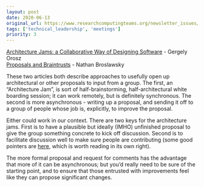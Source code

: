 ```yaml
---
layout: post
date: 2020-06-13
original_url: https://www.researchcomputingteams.org/newsletter_issues/0028
tags: ['technical_leadership', 'meetings']
priority: 3
---
```


<!-- markdownlint-disable MD033 -->
<!-- markdownlint-disable MD041 -->
<!-- markdownlint-disable MD049 -->

[Architecture Jams: a Collaborative Way of Designing Software](https://blog.pragmaticengineer.com/software-architecture-jams/) - Gergely Orosz<br/>
[Proposals and Braintrusts](https://www.nathanbroslawsky.com/blog/proposals-and-braintrusts) - Nathan Broslawsky

These two articles both describe approaches to usefully open up architectural or other proposals to input from a group.  The first, an “Architecture Jam”, is sort of half-brainstorming, half-architectural white boarding session; it can work remotely, but is definitely synchronous.  The second is more asynchronous - writing up a proposal, and sending it off to a group of people whose job is, explicitly, to improve the proposal.

Either could work in our context.  There are two keys for the architecture jams.  First is to have a plausible but ideally (IMHO) unfinished proposal to give the group something concrete to kick off discussion.  Second is to facilitate discussion well to make sure people are contributing (some good pointers are [here](https://hbr.org/2020/06/you-might-not-be-hearing-your-teams-best-ideas?utm_source=feedburner&utm_medium=feed&utm_campaign=Feed%3A+harvardbusiness+%28HBR.org%29), which is worth reading in its own right).

The more formal proposal and request for comments has the advantage that more of it can be asynchronous; but you’d really need to be sure of the starting point, and to ensure that those entrusted with improvements feel like they can propose significant changes.

